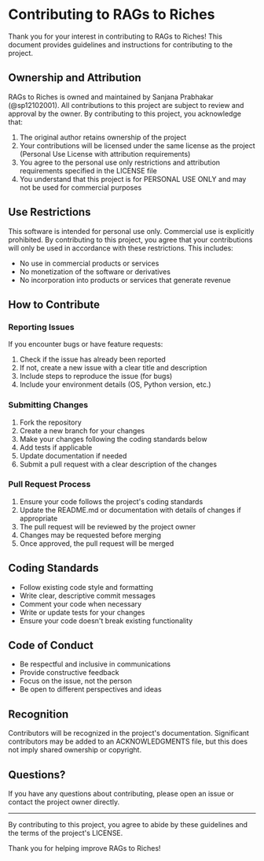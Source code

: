 # Contributing to RAGs to Riches

Thank you for your interest in contributing to RAGs to Riches! This document provides guidelines and instructions for contributing to the project.

## Ownership and Attribution

RAGs to Riches is owned and maintained by Sanjana Prabhakar (@sp12102001). All contributions to this project are subject to review and approval by the owner. By contributing to this project, you acknowledge that:

1. The original author retains ownership of the project
2. Your contributions will be licensed under the same license as the project (Personal Use License with attribution requirements)
3. You agree to the personal use only restrictions and attribution requirements specified in the LICENSE file
4. You understand that this project is for PERSONAL USE ONLY and may not be used for commercial purposes

## Use Restrictions

This software is intended for personal use only. Commercial use is explicitly prohibited. By contributing to this project, you agree that your contributions will only be used in accordance with these restrictions. This includes:

- No use in commercial products or services
- No monetization of the software or derivatives
- No incorporation into products or services that generate revenue

## How to Contribute

### Reporting Issues

If you encounter bugs or have feature requests:

1. Check if the issue has already been reported
2. If not, create a new issue with a clear title and description
3. Include steps to reproduce the issue (for bugs)
4. Include your environment details (OS, Python version, etc.)

### Submitting Changes

1. Fork the repository
2. Create a new branch for your changes
3. Make your changes following the coding standards below
4. Add tests if applicable
5. Update documentation if needed
6. Submit a pull request with a clear description of the changes

### Pull Request Process

1. Ensure your code follows the project's coding standards
2. Update the README.md or documentation with details of changes if appropriate
3. The pull request will be reviewed by the project owner
4. Changes may be requested before merging
5. Once approved, the pull request will be merged

## Coding Standards

- Follow existing code style and formatting
- Write clear, descriptive commit messages
- Comment your code when necessary
- Write or update tests for your changes
- Ensure your code doesn't break existing functionality

## Code of Conduct

- Be respectful and inclusive in communications
- Provide constructive feedback
- Focus on the issue, not the person
- Be open to different perspectives and ideas

## Recognition

Contributors will be recognized in the project's documentation. Significant contributors may be added to an ACKNOWLEDGMENTS file, but this does not imply shared ownership or copyright.

## Questions?

If you have any questions about contributing, please open an issue or contact the project owner directly.

---

By contributing to this project, you agree to abide by these guidelines and the terms of the project's LICENSE.

Thank you for helping improve RAGs to Riches!